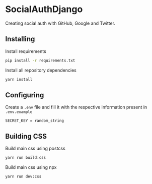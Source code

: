 # SocialAuthDjango

Creating social auth with GitHub, Google and Twitter.

## Installing

Install requirements

```sh
pip install -r requirements.txt
```

Install all repository dependencies

```sh
yarn install
```

## Configuring

Create a `.env` file and fill it with the respective information present in `.env.example`

```env
SECRET_KEY = random_string
```

## Building CSS

Build main css using postcss

```sh
yarn run build:css
```

Build main css using npx
```sh
yarn run dev:css
```
